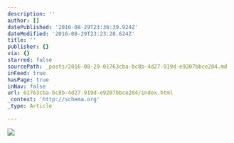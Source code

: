 ```yaml
---
description: ''
author: []
datePublished: '2016-08-29T23:36:39.924Z'
dateModified: '2016-08-29T23:23:28.624Z'
title: ''
publisher: {}
via: {}
starred: false
sourcePath: _posts/2016-08-29-01763cba-bc8b-4d27-919d-e9207bbce204.md
inFeed: true
hasPage: true
inNav: false
url: 01763cba-bc8b-4d27-919d-e9207bbce204/index.html
_context: 'http://schema.org'
_type: Article

---
```

![](https://the-grid-user-content.s3-us-west-2.amazonaws.com/93494478-eaac-4dff-9c8e-6e4959881f15.jpg)
